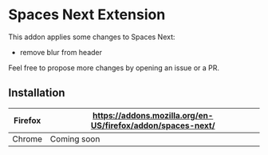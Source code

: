 # Spaces Next Extension
This addon applies some changes to Spaces Next:
- remove blur from header

Feel free to propose more changes by opening an issue or a PR.

## Installation
| Firefox | https://addons.mozilla.org/en-US/firefox/addon/spaces-next/ |
|---|---|
| Chrome | Coming soon |
